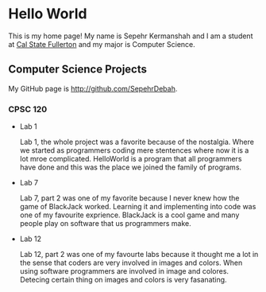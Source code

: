 # Hello World

This is my home page! My name is Sepehr Kermanshah and I am a student at [Cal State Fullerton](http://www.fullerton.edu/) and my major is Computer Science.

## Computer Science Projects

My GitHub page is http://github.com/SepehrDebah.

### CPSC 120

* Lab 1

    Lab 1, the whole project was a favorite because of the nostalgia. Where we started
    as programmers coding mere stentences where now it is a lot mroe complicated. 
    HelloWorld is a program that all programmers have done and this was the place we 
    joined the family of programs.

* Lab 7

    Lab 7, part 2 was one of my favorite because I never knew how the game of BlackJack 
    worked. Learning it and implementing into code was one of my favourite exprience. 
    BlackJack is a cool game and many people play on software that us programmers make.


* Lab 12

    Lab 12, part 2 was one of my favourte labs because it thought me a lot in the 
    sense that coders are very involved in images and colors. When using software 
    programmers are involved in image and colores. Detecing certain thing on
    images and colors is very fasanating.